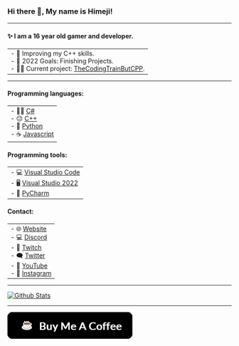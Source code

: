 <!-- ![banner](img/banner.png) -->
### Hi there 👋, My name is Himeji!

---
#### ✨ I am a 16 year old gamer and developer.
<table><tr><td>
- 🌱 Improving my C++ skills.</br>
- 🥅 2022 Goals: Finishing Projects.</br>
- 🐱‍💻 Current project: <a href="https://github.com/HimejiDev/TheCodingTrainButCPP">TheCodingTrainButCPP</a>.</br>
</td></tr></table>

---

#### Programming languages:
<table><tr><td>
- 🐱‍👤 <a href="https://dotnet.microsoft.com/en-us/">C#</a></br>
- 😔 <a href="https://gcc.gnu.org/">C++</a></br>
- 🐍 <a href="https://www.python.org/">Python</a></br>
- ☕ <a href="https://www.javascript.com/">Javascript</a></br>
</td></tr></table>

#### Programming tools:
<table><tr><td>
- 💻 <a href="https://code.visualstudio.com">Visual Studio Code</a></br>
- 🖥️ <a href="https://visualstudio.microsoft.com/vs/">Visual Studio 2022</a></br>
- 🐍 <a href="https://www.jetbrains.com/pycharm/">PyCharm</a></br>
</td></tr></table>

#### Contact:
<table><tr><td>
- 🌐  <a href="https://example.com">Website</a></br>
- 💻 <a href="https://example.com">Discord</a></br>
- 🔴 <a href="https://twitch.tv/himejimc">Twitch</a></br>
- 🗨️ <a href="https://twitter.com/himejimc">Twitter</a></br>
- 🎥 <a href="https://youtube.com/@himeji.">YouTube</a></br>
- 📸 <a href="https://instagram.com/himejimc">Instagram</a></br>
</td></tr></table>

---

[![Github Stats](https://github-readme-stats.vercel.app/api?username=himejidev)](https://github.com/anuraghazra/github-readme-stats)

---
[![buy_me_a_coffee](img/buymeacoffee.png)](https://www.buymeacoffee.com/himeji)